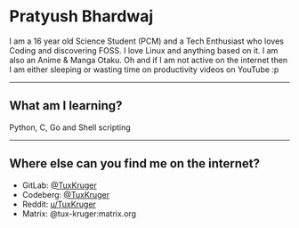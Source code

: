 # Pratyush Bhardwaj

I am a 16 year old Science Student (PCM) and a Tech Enthusiast who loves Coding and discovering FOSS. I love Linux and anything based on it. I am also an Anime & Manga Otaku. Oh and if I am not active on the internet then I am either sleeping or wasting time on productivity videos on YouTube :p

---

## What am I learning?

Python, C, Go and Shell scripting

---

## Where else can you find me on the internet?

- GitLab: [@TuxKruger](https://gitlab.com/TuxKruger)
- Codeberg: [@TuxKruger](https://codeberg.org/TuxKruger)
- Reddit: [u/TuxKruger](https://www.reddit.com/user/TuxKruger/)
- Matrix: @tux-kruger:matrix.org
